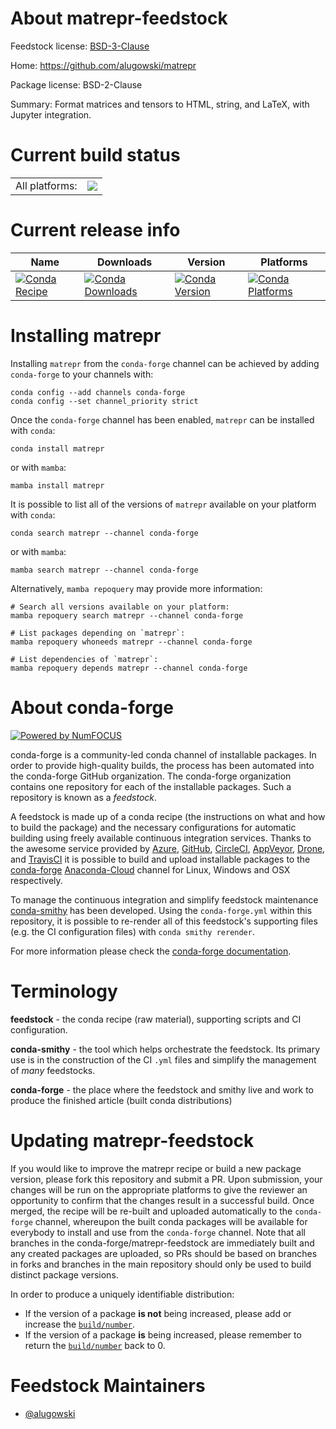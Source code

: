 About matrepr-feedstock
=======================

Feedstock license: [BSD-3-Clause](https://github.com/conda-forge/matrepr-feedstock/blob/main/LICENSE.txt)

Home: https://github.com/alugowski/matrepr

Package license: BSD-2-Clause

Summary: Format matrices and tensors to HTML, string, and LaTeX, with Jupyter integration.

Current build status
====================


<table><tr><td>All platforms:</td>
    <td>
      <a href="https://dev.azure.com/conda-forge/feedstock-builds/_build/latest?definitionId=20250&branchName=main">
        <img src="https://dev.azure.com/conda-forge/feedstock-builds/_apis/build/status/matrepr-feedstock?branchName=main">
      </a>
    </td>
  </tr>
</table>

Current release info
====================

| Name | Downloads | Version | Platforms |
| --- | --- | --- | --- |
| [![Conda Recipe](https://img.shields.io/badge/recipe-matrepr-green.svg)](https://anaconda.org/conda-forge/matrepr) | [![Conda Downloads](https://img.shields.io/conda/dn/conda-forge/matrepr.svg)](https://anaconda.org/conda-forge/matrepr) | [![Conda Version](https://img.shields.io/conda/vn/conda-forge/matrepr.svg)](https://anaconda.org/conda-forge/matrepr) | [![Conda Platforms](https://img.shields.io/conda/pn/conda-forge/matrepr.svg)](https://anaconda.org/conda-forge/matrepr) |

Installing matrepr
==================

Installing `matrepr` from the `conda-forge` channel can be achieved by adding `conda-forge` to your channels with:

```
conda config --add channels conda-forge
conda config --set channel_priority strict
```

Once the `conda-forge` channel has been enabled, `matrepr` can be installed with `conda`:

```
conda install matrepr
```

or with `mamba`:

```
mamba install matrepr
```

It is possible to list all of the versions of `matrepr` available on your platform with `conda`:

```
conda search matrepr --channel conda-forge
```

or with `mamba`:

```
mamba search matrepr --channel conda-forge
```

Alternatively, `mamba repoquery` may provide more information:

```
# Search all versions available on your platform:
mamba repoquery search matrepr --channel conda-forge

# List packages depending on `matrepr`:
mamba repoquery whoneeds matrepr --channel conda-forge

# List dependencies of `matrepr`:
mamba repoquery depends matrepr --channel conda-forge
```


About conda-forge
=================

[![Powered by
NumFOCUS](https://img.shields.io/badge/powered%20by-NumFOCUS-orange.svg?style=flat&colorA=E1523D&colorB=007D8A)](https://numfocus.org)

conda-forge is a community-led conda channel of installable packages.
In order to provide high-quality builds, the process has been automated into the
conda-forge GitHub organization. The conda-forge organization contains one repository
for each of the installable packages. Such a repository is known as a *feedstock*.

A feedstock is made up of a conda recipe (the instructions on what and how to build
the package) and the necessary configurations for automatic building using freely
available continuous integration services. Thanks to the awesome service provided by
[Azure](https://azure.microsoft.com/en-us/services/devops/), [GitHub](https://github.com/),
[CircleCI](https://circleci.com/), [AppVeyor](https://www.appveyor.com/),
[Drone](https://cloud.drone.io/welcome), and [TravisCI](https://travis-ci.com/)
it is possible to build and upload installable packages to the
[conda-forge](https://anaconda.org/conda-forge) [Anaconda-Cloud](https://anaconda.org/)
channel for Linux, Windows and OSX respectively.

To manage the continuous integration and simplify feedstock maintenance
[conda-smithy](https://github.com/conda-forge/conda-smithy) has been developed.
Using the ``conda-forge.yml`` within this repository, it is possible to re-render all of
this feedstock's supporting files (e.g. the CI configuration files) with ``conda smithy rerender``.

For more information please check the [conda-forge documentation](https://conda-forge.org/docs/).

Terminology
===========

**feedstock** - the conda recipe (raw material), supporting scripts and CI configuration.

**conda-smithy** - the tool which helps orchestrate the feedstock.
                   Its primary use is in the construction of the CI ``.yml`` files
                   and simplify the management of *many* feedstocks.

**conda-forge** - the place where the feedstock and smithy live and work to
                  produce the finished article (built conda distributions)


Updating matrepr-feedstock
==========================

If you would like to improve the matrepr recipe or build a new
package version, please fork this repository and submit a PR. Upon submission,
your changes will be run on the appropriate platforms to give the reviewer an
opportunity to confirm that the changes result in a successful build. Once
merged, the recipe will be re-built and uploaded automatically to the
`conda-forge` channel, whereupon the built conda packages will be available for
everybody to install and use from the `conda-forge` channel.
Note that all branches in the conda-forge/matrepr-feedstock are
immediately built and any created packages are uploaded, so PRs should be based
on branches in forks and branches in the main repository should only be used to
build distinct package versions.

In order to produce a uniquely identifiable distribution:
 * If the version of a package **is not** being increased, please add or increase
   the [``build/number``](https://docs.conda.io/projects/conda-build/en/latest/resources/define-metadata.html#build-number-and-string).
 * If the version of a package **is** being increased, please remember to return
   the [``build/number``](https://docs.conda.io/projects/conda-build/en/latest/resources/define-metadata.html#build-number-and-string)
   back to 0.

Feedstock Maintainers
=====================

* [@alugowski](https://github.com/alugowski/)

